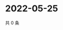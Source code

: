 # 2022-05-25

共 0 条

<!-- BEGIN WEIBO -->
<!-- 最后更新时间 Wed May 25 2022 03:13:08 GMT+0800 (China Standard Time) -->

<!-- END WEIBO -->
